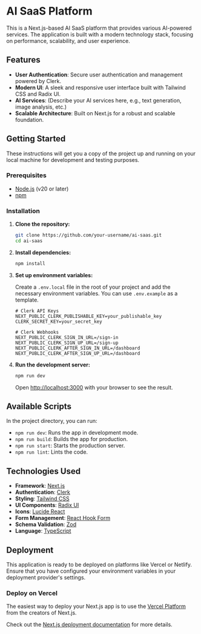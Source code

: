 # AI SaaS Platform

This is a Next.js-based AI SaaS platform that provides various AI-powered services. The application is built with a modern technology stack, focusing on performance, scalability, and user experience.

## Features

- **User Authentication**: Secure user authentication and management powered by Clerk.
- **Modern UI**: A sleek and responsive user interface built with Tailwind CSS and Radix UI.
- **AI Services**: (Describe your AI services here, e.g., text generation, image analysis, etc.)
- **Scalable Architecture**: Built on Next.js for a robust and scalable foundation.

## Getting Started

These instructions will get you a copy of the project up and running on your local machine for development and testing purposes.

### Prerequisites

- [Node.js](https://nodejs.org/en/) (v20 or later)
- [npm](https://www.npmjs.com/)

### Installation

1.  **Clone the repository:**

    ```bash
    git clone https://github.com/your-username/ai-saas.git
    cd ai-saas
    ```

2.  **Install dependencies:**

    ```bash
    npm install
    ```

3.  **Set up environment variables:**

    Create a `.env.local` file in the root of your project and add the necessary environment variables. You can use `.env.example` as a template.

    ```env
    # Clerk API Keys
    NEXT_PUBLIC_CLERK_PUBLISHABLE_KEY=your_publishable_key
    CLERK_SECRET_KEY=your_secret_key

    # Clerk Webhooks
    NEXT_PUBLIC_CLERK_SIGN_IN_URL=/sign-in
    NEXT_PUBLIC_CLERK_SIGN_UP_URL=/sign-up
    NEXT_PUBLIC_CLERK_AFTER_SIGN_IN_URL=/dashboard
    NEXT_PUBLIC_CLERK_AFTER_SIGN_UP_URL=/dashboard
    ```

4.  **Run the development server:**

    ```bash
    npm run dev
    ```

    Open [http://localhost:3000](http://localhost:3000) with your browser to see the result.

## Available Scripts

In the project directory, you can run:

- `npm run dev`: Runs the app in development mode.
- `npm run build`: Builds the app for production.
- `npm run start`: Starts the production server.
- `npm run lint`: Lints the code.

## Technologies Used

- **Framework**: [Next.js](https://nextjs.org/)
- **Authentication**: [Clerk](https://clerk.com/)
- **Styling**: [Tailwind CSS](https://tailwindcss.com/)
- **UI Components**: [Radix UI](https://www.radix-ui.com/)
- **Icons**: [Lucide React](https://lucide.dev/)
- **Form Management**: [React Hook Form](https://react-hook-form.com/)
- **Schema Validation**: [Zod](https://zod.dev/)
- **Language**: [TypeScript](https://www.typescriptlang.org/)

## Deployment

This application is ready to be deployed on platforms like Vercel or Netlify. Ensure that you have configured your environment variables in your deployment provider's settings.

### Deploy on Vercel

The easiest way to deploy your Next.js app is to use the [Vercel Platform](https://vercel.com/new?utm_medium=default-template&filter=next.js&utm_source=create-next-app&utm_campaign=create-next-app-readme) from the creators of Next.js.

Check out the [Next.js deployment documentation](https://nextjs.org/docs/app/building-your-application/deploying) for more details.
